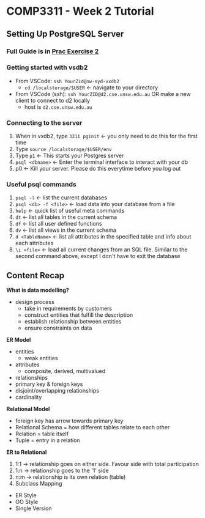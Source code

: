# COMP3311 - Week 2 Tutorial

## Setting Up PostgreSQL Server

### Full Guide is in [Prac Exercise 2](https://cgi.cse.unsw.edu.au/~cs3311/24T1/pracs/01/index.php)

### Getting started with vsdb2
- From VSCode: `ssh YourZid@nw-syd-vxdb2`
  - `cd /localstorage/$USER` ← navigate to your directory
- From VSCode (ssh): `ssh YourZID@d2.cse.unsw.edu.au` OR make a new client to connect to d2 locally
  - host is `d2.cse.unsw.edu.au`

### Connecting to the server
1. When in vxdb2, type `3311 pginit` ← you only need to do this for the first time
2. Type `source /localstorage/$USER/env` 
3. Type `p1` ← This starts your Postgres server
4. `psql <dbname>` ← Enter the terminal interface to interact with your db
5. p0 ← Kill your server. Please do this everytime before you log out

### Useful psql commands
1. `psql -l` ← list the current databases
2. `psql <db> -f <file>` ← load data into your database from a file
3. `help` ← quick list of useful meta commands
4. `dt` ← list all tables in the current schema
5. `df` ← list all user defined functions
6. `dv` ← list all views in the current schema
7. `d <TableName>` ← list all attributes in the specified table and info about each attributes
8. `\i <file>` ← load all current changes from an SQL file. Similar to the second command above, except I don't have to exit the database

## Content Recap
**What is data modelling?**
- design process
  - take in requirements by customers
  - construct entities that fulfill the description
  - establish relationship between entities
  - ensure constraints on data

**ER Model**
- entities
  - weak entities
- attributes
  - composite, derived, multivalued
- relationships
- primary key & foreign keys
- disjoint/overlapping relationships
- cardinality

**Relational Model**
- foreign key has arrow towards primary key
- Relational Schema = how different tables relate to each other
- Relation = table itself
- Tuple = entry in a relation

**ER to Relational**
1. 1:1 → relationship goes on either side. Favour side with total participation
2. 1:n → relationship goes to the '1' side
3. n:m → relationship is its own relation (table)
4. Subclass Mapping
  - ER Style
  - OO Style
  - Single Version
